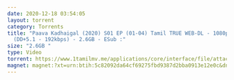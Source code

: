 ```yaml
---
date: 2020-12-18 03:54:05
layout: torrent
category: Torrents
title: "Paava Kadhaigal (2020) S01 EP (01-04) Tamil TRUE WEB-DL - 1080p - AVC -
  (DD+5.1 - 192kbps) - 2.6GB - ESub :"
size: "2.6GB "
type: Video
torrent: https://www.1tamilmv.me/applications/core/interface/file/attachment.php?id=70311
magnet: magnet:?xt=urn:btih:5c82092da64cf69275fbd9387d2bba0913e12e0c&dn=www.1TamilMV.me%20-%20Paava%20Kadhaigal%20(2020)%20S01%20EP%20(01-04)%20Tamil%20TRUE%20WEB-DL%20-%201080p%20-%20AVC%20-%20(DD%2b5.1%20-%20192kbps)%20-%202.6GB%20-%20ESub&tr=udp%3a%2f%2fp4p.arenabg.com%3a1337%2fannounce&tr=http%3a%2f%2fpow7.com%3a80%2fannounce&tr=udp%3a%2f%2ftracker.tiny-vps.com%3a6969%2fannounce&tr=http%3a%2f%2ftracker2.itzmx.com%3a6961%2fannounce&tr=udp%3a%2f%2f151.80.120.114%3a2710%2fannounce&tr=udp%3a%2f%2f9.rarbg.com%3a2790%2fannounce&tr=udp%3a%2f%2f9.rarbg.to%3a2740%2fannounce&tr=udp%3a%2f%2fopen.stealth.si%3a80%2fannounce&tr=udp%3a%2f%2ftracker.leechers-paradise.org%3a6969%2fannounce&tr=udp%3a%2f%2ftracker.opentrackr.org%3a1337%2fannounce&tr=http%3a%2f%2ft.nyaatracker.com%3a80%2fannounce
---
```

